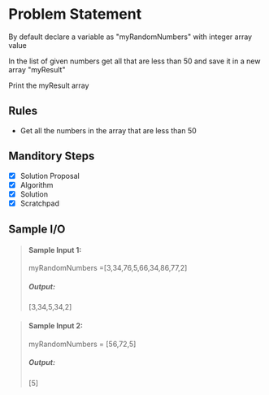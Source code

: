 # Problem Statement   

By default declare a variable as "myRandomNumbers" with integer array value           

In the list of given numbers get all that are less than 50 and save it in a new array "myResult"           

Print the myResult array           


## Rules
* Get all the numbers in the array that are less than 50

## Manditory Steps

- [x] Solution Proposal
- [x] Algorithm
- [x] Solution
- [x] Scratchpad

## Sample I/O

> #### Sample Input 1:
> myRandomNumbers =[3,34,76,5,66,34,86,77,2]
>
> ##### Output:
> [3,34,5,34,2]

> #### Sample Input 2:
> myRandomNumbers = [56,72,5]
>
> ##### Output:
> [5]

